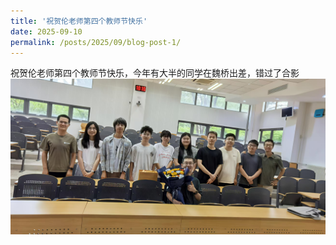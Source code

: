 ```yaml
---
title: '祝贺伦老师第四个教师节快乐'
date: 2025-09-10
permalink: /posts/2025/09/blog-post-1/
---
```


祝贺伦老师第四个教师节快乐，今年有大半的同学在魏桥出差，错过了合影
![0910.jpg](/images/activity/0910.jpg)